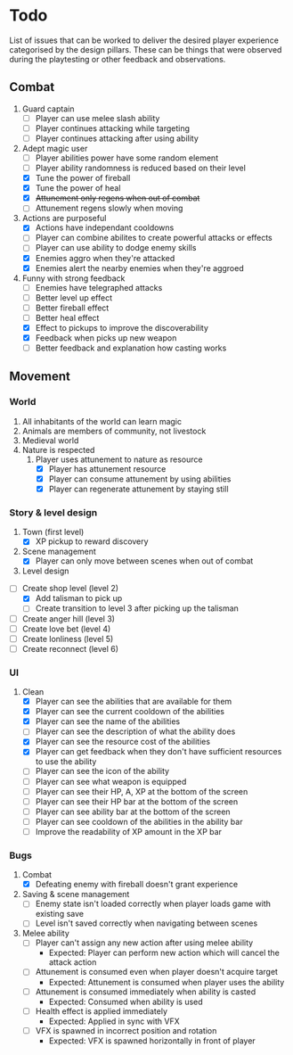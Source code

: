 # Todo
List of issues that can be worked to deliver the desired player experience categorised by the design pillars. These can be things that were observed during the playtesting or other feedback and observations.

## Combat
1. Guard captain
   - [ ] Player can use melee slash ability
   - [ ] Player continues attacking while targeting
   - [ ] Player continues attacking after using ability
2. Adept magic user
   - [ ] Player abilities power have some random element
   - [ ] Player ability randomness is reduced based on their level
   - [x] Tune the power of fireball
   - [x] Tune the power of heal
   - [x] ~~Attunement only regens when out of combat~~
   - [ ] Attunement regens slowly when moving
3. Actions are purposeful
   - [x] Actions have independant cooldowns
   - [ ] Player can combine abilites to create powerful attacks or effects
   - [ ] Player can use ability to dodge enemy skills
   - [x] Enemies aggro when they're attacked
   - [x] Enemies alert the nearby enemies when they're aggroed
4. Funny with strong feedback
   - [ ] Enemies have telegraphed attacks
   - [ ] Better level up effect
   - [ ] Better fireball effect
   - [ ] Better heal effect
   - [x] Effect to pickups to improve the discoverability
   - [x] Feedback when picks up new weapon
   - [ ] Better feedback and explanation how casting works
## Movement

### World
1. All inhabitants of the world can learn magic
2. Animals are members of community, not livestock
3. Medieval world
4. Nature is respected
   1. Player uses attunement to nature as resource
      - [x] Player has attunement resource
      - [x] Player can consume attunement by using abilities
      - [x] Player can regenerate attunement by staying still

### Story & level design
1. Town (first level)
   - [x] XP pickup to reward discovery
2. Scene management
   - [x] Player can only move between scenes when out of combat
 3. Level design
   - [ ] Create shop level (level 2)
     - [x] Add talisman to pick up
     - [ ] Create transition to level 3 after picking up the talisman
   - [ ] Create anger hill (level 3)
   - [ ] Create love bet (level 4)
   - [ ] Create lonliness (level 5)
   - [ ] Create reconnect (level 6)
### UI
1. Clean
   - [x] Player can see the abilities that are available for them
   - [x] Player can see the current cooldown of the abilities
   - [x] Player can see the name of the abilities
   - [ ] Player can see the description of what the ability does
   - [x] Player can see the resource cost of the abilities
   - [x] Player can get feedback when they don't have sufficient resources to use the ability
   - [ ] Player can see the icon of the ability
   - [ ] Player can see what weapon is equipped
   - [ ] Player can see their HP, A, XP at the bottom of the screen
   - [ ] Player can see their HP bar at the bottom of the screen
   - [ ] Player can see ability bar at the bottom of the screen
   - [ ] Player can see cooldown of the abilities in the ability bar
   - [ ] Improve the readability of XP amount in the XP bar

### Bugs
1. Combat
   - [x] Defeating enemy with fireball doesn't grant experience
2. Saving & scene management
   - [ ] Enemy state isn't loaded correctly when player loads game with existing save
   - [ ] Level isn't saved correctly when navigating between scenes
3. Melee ability
   - [ ] Player can't assign any new action after using melee ability
     - Expected: Player can perform new action which will cancel the attack action
   - [ ] Attunement is consumed even when player doesn't acquire target
     - Expected: Attunement is consumed when player uses the ability
   - [ ] Attunement is consumed immediately when ability is casted
     - Expected: Consumed when ability is used
   - [ ] Health effect is applied immediately
     - Expected: Applied in sync with VFX
   - [ ] VFX is spawned in incorrect position and rotation
     - Expected: VFX is spawned horizontally in front of player